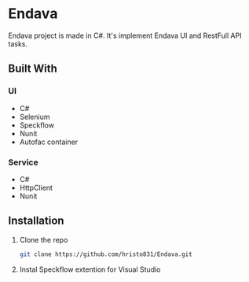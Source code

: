 # Endava
Endava project is made in C#. It's implement Endava UI and RestFull API tasks.

## Built With
### UI
* C#
* Selenium
* Speckflow
* Nunit
* Autofac container
  
### Service
* C#
* HttpClient
* Nunit

## Installation
1. Clone the repo
   ```sh
   git clone https://github.com/hristo831/Endava.git
   ```
2. Instal Speckflow extention for Visual Studio

